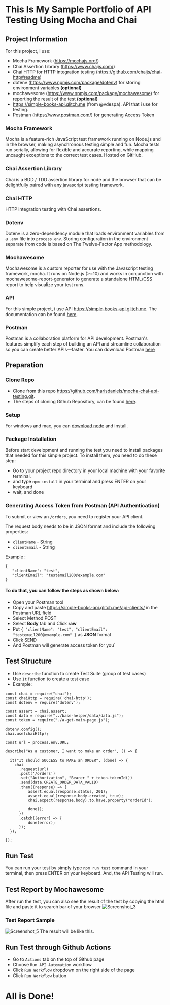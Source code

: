 # This Is My Sample Portfolio of API Testing Using Mocha and Chai

## Project Information
For this project, i use: 
- Mocha Framework (https://mochajs.org/)
- Chai Assertion Library (https://www.chaijs.com/)
- Chai HTTP for HTTP integration testing (https://github.com/chaijs/chai-http#readme)
- dotenv (https://www.npmjs.com/package/dotenv) for storing environment variables **(optional)**
- mochawesome (https://www.npmjs.com/package/mochawesome) for reporting the result of the test **(optional)**
- https://simple-books-api.glitch.me (from @vdespa). API that i use for testing.
- Postman (https://www.postman.com/) for generating Access Token

### Mocha Framework
Mocha is a feature-rich JavaScript test framework running on Node.js and in the browser, making asynchronous testing simple and fun. 
Mocha tests run serially, allowing for flexible and accurate reporting, while mapping uncaught exceptions to the correct test cases. Hosted on GitHub.

### Chai Assertion Library
Chai is a BDD / TDD assertion library for node and the browser that can be delightfully paired with any javascript testing framework.

### Chai HTTP
HTTP integration testing with Chai assertions.

### Dotenv
Dotenv is a zero-dependency module that loads environment variables from a `.env` file into `process.env`.
Storing configuration in the environment separate from code is based on The Twelve-Factor App methodology.

### Mochawesome
Mochawesome is a custom reporter for use with the Javascript testing framework, mocha. 
It runs on Node.js (>=10) and works in conjunction with mochawesome-report-generator to generate a standalone HTML/CSS report to help visualize your test runs.

### API
For this simple project, i use API https://simple-books-api.glitch.me. 
The documentation can be found [here](https://github.com/vdespa/introduction-to-postman-course/blob/main/simple-books-api.md).

### Postman
Postman is a collaboration platform for API development. 
Postman's features simplify each step of building an API and streamline collaboration so you can create better APIs—faster.
You can download Postman [here](https://www.postman.com/downloads/)

## Preparation

### Clone Repo
- Clone from this repo https://github.com/harisdaniels/mocha-chai-api-testing.git.
- The steps of cloning Github Repository, can be found [here](https://docs.github.com/en/github/creating-cloning-and-archiving-repositories/cloning-a-repository-from-github/cloning-a-repository).

### Setup
For windows and mac, you can [download node](https://nodejs.org/en/) and install.

### Package Installation
Before start development and running the test you need to install packages that needed for this simple project. To install them, you need to do these step:

- Go to your project repo directory in your local machine with your favorite terminal.
- and type `npm install` in your terminal and press ENTER on your keyboard
- wait, and done

### Generating Access Token from Postman (API Authentication)
To submit or view an `/orders`, you need to register your API client.

The request body needs to be in JSON format and include the following properties:
- `clientName` - String
- `clientEmail` - String

Example :
```
{
   "clientName": "test",
   "clientEmail": "testemail200@example.com"
}
```
#### To do that, you can follow the steps as shown below:
- Open your Postman tool
- Copy and paste https://simple-books-api.glitch.me/api-clients/ in the Postman URL field
- Select Method POST
- Select **Body** tab and Click **raw**
- Put `{ "clientName": "test", "clientEmail": "testemail200@example.com" }` as **JSON** format
- Click SEND
- And Postman will generate access token for you`


## Test Structure
- Use `describe` function to create Test Suite (group of test cases)
- Use `It` function to create a test case
- Example:
```
const chai = require("chai");
const chaiHttp = require('chai-http');
const dotenv = require('dotenv');

const assert = chai.assert;
const data = require("../base-helper/data/data.js");
const token = require("./a-get-main-page.js");

dotenv.config();
chai.use(chaiHttp);

const url = process.env.URL;

describe("As a customer, I want to make an order", () => {
    
  it("It should SUCCESS to MAKE an ORDER", (done) => {
    chai
      .request(url)
      .post('/orders')           
      .set("Authorization", "Bearer " + token.tokenId())
      .send(data.CREATE_ORDER_DATA_VALID)
      .then((response) => {
          assert.equal(response.status, 201);
          assert.equal(response.body.created, true);
          chai.expect(response.body).to.have.property("orderId");

          done();
      })
      .catch((error) => {
          done(error);
      });    
  });
    
});
```

## Run Test
You can run your test by simply type `npm run test` command in your terminal, then press ENTER on your keyboard. And, the API Testing will run.

## Test Report by Mochawesome
After run the test, you can also see the result of the test by copying the html file and paste it to search bar of your browser
![Screenshot_3](https://user-images.githubusercontent.com/74105380/126753467-962baa95-f743-43ff-bf88-56b5adbcdfd3.jpg)


### Test Report Sample
![Screenshot_5](https://user-images.githubusercontent.com/74105380/126753428-ebe4b120-c669-48af-822a-154c77fc229b.jpg)
The result will be like this.

## Run Test through Github Actions
- Go to `Actions` tab on the top of Github page
- Choose `Run API Automation` workflow
- Click `Run Workflow` dropdown on the right side of the page
- Click `Run Workflow` button


# All is Done!
